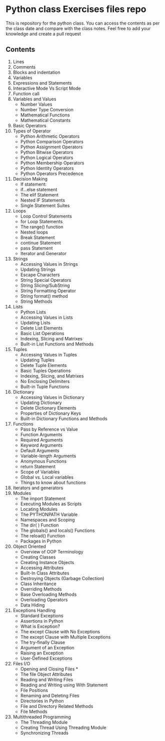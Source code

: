 # Python class Exercises files repo
This is repository for the python class. You can access the contents as per the class date and compare with
the class notes. Feel free to add your knowledge and create a pull request

## Contents 

1. Lines	
2. Comments	
3. Blocks and indentation	
4. Variables	
5. Expressions and Statements	
6. Interactive Mode Vs Script Mode	
7. Function call	
8. Variables and Values	
    * Number Values	
    * Number Type Conversion	
    * Mathematical Functions	
    * Mathematical Constants	
9. Basic Operators	
10. Types of Operator	
    * Python Arithmetic Operators	
    * Python Comparison Operators	
    * Python Assignment Operators	
    * Python Bitwise Operators	
    * Python Logical Operators	
    * Python Membership Operators	
    * Python Identity Operators	
    * Python Operators Precedence	
11. Decision Making	
    * If statement:	
    * if...else statement	
    * The elif Statement	
    * Nested IF Statements	
    * Single Statement Suites	
12. Loops	
    * Loop Control Statements 
    * for Loop Statements	
    * The range() function	
    * Nested loops	
    * Break Statement	
    * continue Statement	
    * pass Statement	
    * Iterator and Generator	
13. Strings	
    * Accessing Values in Strings	
    * Updating Strings	
    * Escape Characters	
    * String Special Operators	
    * String Slicing/SubString	
    * String Formatting Operator	
    * String format() method	
    * String Methods	
14. Lists	
    * Python Lists	
    * Accessing Values in Lists	
    * Updating Lists	
    * Delete List Elements	
    * Basic List Operations	
    * Indexing, Slicing and Matrixes	
    * Built-in List Functions and Methods	
15. Tuples	
    * Accessing Values in Tuples	
    * Updating Tuples	
    * Delete Tuple Elements	
    * Basic Tuples Operations	
    * Indexing, Slicing, and Matrixes	
    * No Enclosing Delimiters	
    * Built-in Tuple Functions	
16. Dictionary	
    * Accessing Values in Dictionary	
    * Updating Dictionary	
    * Delete Dictionary Elements	
    * Properties of Dictionary Keys	
    * Built-in Dictionary Functions and Methods
17. Functions	
    * Pass by Reference vs Value	
    * Function Arguments	
    * Required Arguments	
    * Keyword Arguments	
    * Default Arguments	
    * Variable-length Arguments	
    * Anonymous Functions	
    * return Statement	
    * Scope of Variables	
    * Global vs. Local variables	
    * Things to know about functions	
18. Iterators and generators	
19. Modules	
    * The import Statement	
    * Executing Modules as Scripts	
    * Locating Modules	
    * The PYTHONPATH Variable	
    * Namespaces and Scoping	
    * The dir( ) Function	
    * The globals() and locals() Functions	
    * The reload() Function	
    * Packages in Python	
20. Object Oriented	
    * Overview of OOP Terminology	
    * Creating Classes	
    * Creating Instance Objects	
    * Accessing Attributes	
    * Built-In Class Attributes	
    * Destroying Objects (Garbage Collection)	
    * Class Inheritance	
    * Overriding Methods	
    * Base Overloading Methods	
    * Overloading Operators	
    * Data Hiding	
21. Exceptions Handling	
    * Standard Exceptions	
    * Assertions in Python	
    * What is Exception?	
    * The except Clause with No Exceptions	
    * The except Clause with Multiple Exceptions	
    * The try-finally Clause	
    * Argument of an Exception	
    * Raising an Exception	
    * User-Defined Exceptions	
22. Files I/O	
    * Opening and Closing Files	    * 
    * The file Object Attributes	
    * Reading and Writing Files	
    * Reading and Writing using With Statement	
    * File Positions	
    * Renaming and Deleting Files	
    * Directories in Python	
    * File and Directory Related Methods	
    * File Methods	
23. Multithreaded Programming	
    * The Threading Module	
    * Creating Thread Using Threading Module	
    * Synchronizing Threads	